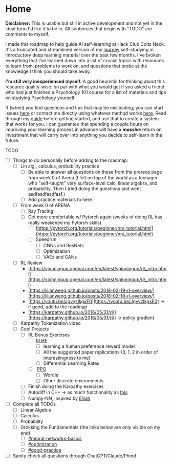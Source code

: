 # Home

**Disclaimer:** This is usable but still in active development and not yet in the ideal form I'd like it to be in. All sentences that begin with "TODO" are comments to myself.

I made this roadmap to help guide AI self-learning at Hack Club Colts Neck. It's a truncated and streamlined version of my [journey](home/my-journey.md) self-studying in introductory deep learning material over the past few months. I've broken everything that I've learned down into a list of crucial topics with resources to learn from, problems to work on, and questions that probe at the knowledge I think you should take away.&#x20;

**I'm still very inexperienced myself.** A good heuristic for thinking about this resource quality-wise: on par with what you would get if you asked a friend who had just finished a Psychology 101 course for a list of materials and tips on studying Psychology yourself.&#x20;

If (when) you find questions and tips that may be misleading; you can start issues [here](https://github.com/Vihaan3/Deep-Learning-Roadmap/issues) or contact me directly using whatever method works [here](https://vihaansondhi.substack.com/about#%C2%A7find-me). Read through my [guide](home/guide-to-using-this.md) before getting started, and use that to create a system that works for you. I can guarantee that spending a couple hours on improving your learning process in advance will have a _**massive**_ return on investment that will carry over into anything you decide to self-learn in the future.&#x20;

TODO

* [ ] Things to do personally before adding to the roadmap:&#x20;
  * [ ] Lin alg., calculus, probability practice&#x20;
    * [ ] Be able to answer all questions on these from the prereqs page from week 0 of Arena (I felt on top of the world as a teenager who "self-taught" very surface-level calc, linear algebra, and probability. Then I tried doing the questions and went asdfasdfasdfasf.)
    * [ ] Add practice materials to here
  * [ ] From week 0 of ARENA
    * [ ] Ray Tracing
    * [ ] Get more comfortable w/ Pytorch again (weeks of doing RL has really weakened my Pytorch skills)
      * [ ] [https://pytorch.org/tutorials/beginner/nn\_tutorial.html](https://pytorch.org/tutorials/beginner/nn\_tutorial.html)
      * [ ] Speedrun
        * [ ] CNNs and ResNets
        * [ ] Optimization
        * [ ] VAEs and GANs
  * [ ] RL Review
    * [https://spinningup.openai.com/en/latest/spinningup/rl\_intro.html](https://spinningup.openai.com/en/latest/spinningup/rl\_intro.html)
    * [https://lilianweng.github.io/posts/2018-02-19-rl-overview/](https://lilianweng.github.io/posts/2018-02-19-rl-overview/)
    * [https://youtu.be/JgvyzIkgxF0](https://youtu.be/JgvyzIkgxF0) -> if good, add to the roadmap
    * [https://karpathy.github.io/2016/05/31/rl/](https://karpathy.github.io/2016/05/31/rl/) -> policy gradient
  * [ ] Karpathy Tokenization video
  * [ ] Cool Projects
    * [ ] RL Bonus Exercises
      * [ ] [RLHF](https://arena3-chapter2-rl.streamlit.app/\[2.4]\_RLHF#learn-a-human-preference-reward-model)
        * [ ] learning a human preference reward model&#x20;
        * [ ] All the suggested paper replications (3, 1, 2 in order of interestingness to me)
        * [ ] Differential Learning Rates
      * [ ] &#x20;[PPO](https://arena3-chapter2-rl.streamlit.app/\[2.3]\_PPO#introduction-ppo-vs-dqn)
        * [ ] Wordle
        * [ ] Other discrete environments
    * [ ] Finish doing the Karpathy exercises
    * [ ] Autodiff in C++ -> as much functionality as [this](https://github.com/UlisseMini/light)
    * [ ] Numpy-NN, inspired by [Elijah](https://github.com/Elijah-Bodden/Numpy-NN)&#x20;
* [ ] Complete all TODOs
  * [ ] Linear Algebra
  * [ ] Calculus
  * [ ] Probability
  * [ ] Grokking the Fundamentals (the links below are only visible on my end)
    * [ ] [#neural-networks-basics](grokking-the-fundamentals.md#neural-networks-basics "mention")
    * [ ] [#optimization](grokking-the-fundamentals.md#optimization "mention")
    * [ ] [#good-practice](grokking-the-fundamentals.md#good-practice "mention")
* [ ] Sanity check all questions through ChatGPT/Claude/Phind
